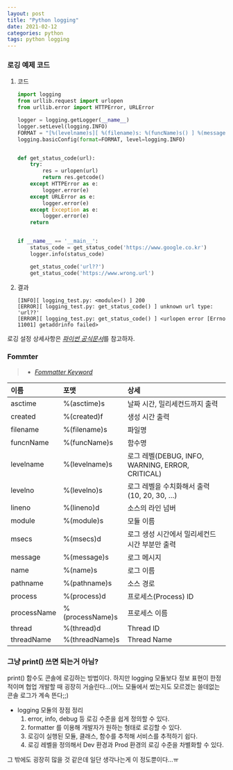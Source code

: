```yaml
---
layout: post
title: "Python logging"
date: 2021-02-12
categories: python
tags: python logging
---
```

### 로깅 예제 코드
1. 코드
    ```python
    import logging
    from urllib.request import urlopen
    from urllib.error import HTTPError, URLError

    logger = logging.getLogger(__name__)
    logger.setLevel(logging.INFO)
    FORMAT = "[%(levelname)s][ %(filename)s: %(funcName)s() ] %(message)s"
    logging.basicConfig(format=FORMAT, level=logging.INFO)


    def get_status_code(url):
        try:
            res = urlopen(url)
            return res.getcode()
        except HTTPError as e:
            logger.error(e)
        except URLError as e:
            logger.error(e)
        except Exception as e:
            logger.error(e)
        return


    if __name__ == '__main__':
        status_code = get_status_code('https://www.google.co.kr')
        logger.info(status_code)

        get_status_code('url??')
        get_status_code('https://www.wrong.url')
    ```
1. 결과
    ```text
    [INFO][ logging_test.py: <module>() ] 200
    [ERROR][ logging_test.py: get_status_code() ] unknown url type: 'url??'
    [ERROR][ logging_test.py: get_status_code() ] <urlopen error [Errno 11001] getaddrinfo failed>
    ```

로깅 설정 상세사항은 [*파이썬 공식문서*](https://docs.python.org/ko/3/library/logging.html)를 참고하자.

### Fommter
>* [*Fommatter Keyword*](https://docs.python.org/3/library/logging.html#logrecord-attributes)

이름 | 포맷 | 상세
:--- | :--- | :---
asctime | %(asctime)s | 날짜 시간, 밀리세컨드까지 출력
created | %(created)f | 생성 시간 출력
filename | %(filename)s | 파일명
funcnName | %(funcName)s | 함수명
levelname | %(levelname)s | 로그 레벨(DEBUG, INFO, WARNING, ERROR, CRITICAL)
levelno | %(levelno)s | 로그 레벨을 수치화해서 출력(10, 20, 30, …)
lineno | %(lineno)d | 소스의 라인 넘버
module | %(module)s | 모듈 이름
msecs | %(msecs)d | 로그 생성 시간에서 밀리세컨드 시간 부분만 출력
message | %(message)s | 로그 메시지
name | %(name)s | 로그 이름
pathname | %(pathname)s | 소스 경로
process | %(process)d | 프로세스(Process) ID
processName | %(processName)s | 프로세스 이름
thread | %(thread)d | Thread ID
threadName | %(threadName)s | Thread Name

### 그냥 print() 쓰면 되는거 아님?
print() 함수도 콘솔에 로깅하는 방법이다. 하지만 logging 모듈보다 정보 표현이 한정적이며 협업 개발할 때 굉장히 거슬린다...(어느 모듈에서 썼는지도 모르겠는 쓸데없는 콘솔 로그가 계속 뜬다;;)
- logging 모듈의 장점 정리
    1. error, info, debug 등 로깅 수준을 쉽게 정의할 수 있다.
    1. formatter 를 이용해 개발자가 원하는 형태로 로깅할 수 있다.
    1. 로깅이 실행된 모듈, 클래스, 함수를 추적해 서비스를 추적하기 쉽다.
    1. 로깅 레벨을 정의해서 Dev 환경과 Prod 환경의 로깅 수준을 차별화할 수 있다.

그 밖에도 굉장히 많을 것 같은데 일단 생각나는게 이 정도뿐이다...ㅠ

